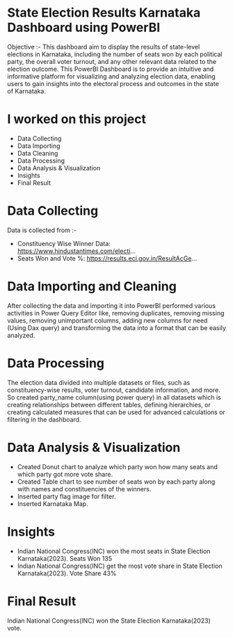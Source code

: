 # State Election Results Karnataka Dashboard using PowerBI
Objective :- This dashboard aim to display the results of state-level elections in Karnataka, including the number of seats won by each political party, 
the overall voter turnout, and any other relevant data related to the election outcome.
This PowerBI Dashboard is to provide an intuitive and informative platform for visualizing and analyzing 
election data, enabling users to gain insights into the electoral process and outcomes in the state of Karnataka.

# I worked on this project 
* Data Collecting
* Data Importing
* Data Cleaning
* Data Processing
* Data Analysis & Visualization
* Insights
* Final Result

# Data Collecting 
Data is collected from :-  
* Constituency Wise Winner Data: https://www.hindustantimes.com/electi... 
* Seats Won and Vote %: https://results.eci.gov.in/ResultAcGe...

# Data Importing and Cleaning 
After collecting the data and importing it into PowerBI performed various activities in Power Query Editor like,
removing duplicates, removing missing values, removing unimportant columns, adding new columns for need (Using Dax query) and transforming the data into a format that can be easily analyzed. 

# Data Processing 
The election data divided into multiple datasets or files, such as constituency-wise results, voter turnout, candidate information, and more. 
So created party_name column(using power query) in all datasets which is creating relationships between different tables, defining hierarchies, or creating calculated measures that can be used for advanced calculations or filtering in the dashboard. 

# Data Analysis & Visualization 
* Created Donut chart to analyze which party won how many seats and which party got more vote share. 
* Created Table chart to see number of seats won by each party along with names and constituencies of the winners.
* Inserted party flag image for filter. 
* Inserted Karnataka Map.

# Insights 
* Indian National Congress(INC) won the most seats in State Election Karnataka(2023). Seats Won 135
* Indian National Congress(INC) get the most vote share in State Election Karnataka(2023). Vote Share 43% 

# Final Result 
Indian National Congress(INC) won the State Election Karnataka(2023) vote. 



